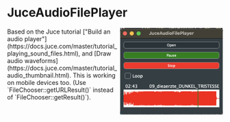 # JuceAudioFilePlayer
<img align="right" src="./Screenshots/JuceAudioPlayerApp.png" width="240"/>
Based on the Juce tutorial ["Build an audio player"](https://docs.juce.com/master/tutorial_playing_sound_files.html), and [Draw audio waveforms](https://docs.juce.com/master/tutorial_audio_thumbnail.html). This is working on mobile devices too. (Use `FileChooser::getURLResult()` instead of `FileChooser::getResult()`).

